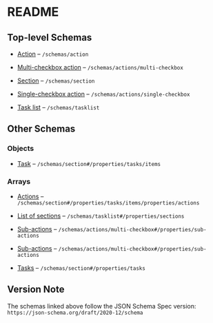 # README

## Top-level Schemas

*   [Action](./action.md "A single action which can be taken within a task") – `/schemas/action`

*   [Multi-checkbox action](./multi-checkbox.md "An action represented by multiple checkboxes") – `/schemas/actions/multi-checkbox`

*   [Section](./section.md "A single section within a task list") – `/schemas/section`

*   [Single-checkbox action](./single-checkbox.md "An action represented by a single checkbox") – `/schemas/actions/single-checkbox`

*   [Task list](./tasklist.md "A top-level definition of a task list") – `/schemas/tasklist`

## Other Schemas

### Objects

*   [Task](./section-properties-tasks-task.md "A task on the task list, which contains one or more actions") – `/schemas/section#/properties/tasks/items`

### Arrays

*   [Actions](./section-properties-tasks-task-properties-actions.md "A list of actions which collectively make up a task") – `/schemas/section#/properties/tasks/items/properties/actions`

*   [List of sections](./tasklist-properties-list-of-sections.md "A list of names of section definition files, in the order they should appear") – `/schemas/tasklist#/properties/sections`

*   [Sub-actions](./multi-checkbox-properties-sub-actions.md "A list of the individual items to appear as checkboxes within the action") – `/schemas/actions/multi-checkbox#/properties/sub-actions`

*   [Sub-actions](./multi-checkbox-properties-sub-actions.md "A list of the individual items to appear as checkboxes within the action") – `/schemas/actions/multi-checkbox#/properties/sub-actions`

*   [Tasks](./section-properties-tasks.md "A list of tasks within a section") – `/schemas/section#/properties/tasks`

## Version Note

The schemas linked above follow the JSON Schema Spec version: `https://json-schema.org/draft/2020-12/schema`
